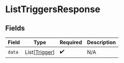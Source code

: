 # ListTriggersResponse


## Fields

| Field                                           | Type                                            | Required                                        | Description                                     |
| ----------------------------------------------- | ----------------------------------------------- | ----------------------------------------------- | ----------------------------------------------- |
| `data`                                          | List[[Trigger](../../models/shared/trigger.md)] | :heavy_check_mark:                              | N/A                                             |
